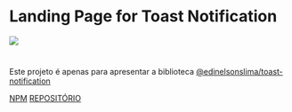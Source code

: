 # Landing Page for Toast Notification

<image src="./lp.gif">

# 

Este projeto é apenas para apresentar a biblioteca [@edinelsonslima/toast-notification](https://www.npmjs.com/package/@edinelsonslima/toast-notification)

[NPM](https://www.npmjs.com/package/@edinelsonslima/toast-notification)
[REPOSITÓRIO](https://github.com/edinelsonslima/toast-notification)
